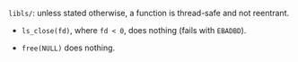 `libls/`: unless stated otherwise, a function is thread-safe and not reentrant.

  * `ls_close(fd)`, where `fd < 0`, does nothing (fails with `EBADBD`).

  * `free(NULL)` does nothing.
